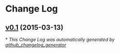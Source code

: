 # Change Log

## [v0.1](https://github.com/EmpiresMod/CommunityScripts/tree/v0.1) (2015-03-13)



\* *This Change Log was automatically generated by [github_changelog_generator](https://github.com/skywinder/Github-Changelog-Generator)*